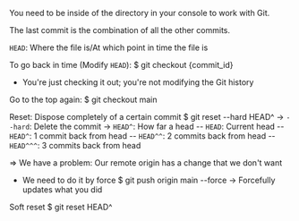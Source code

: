 You need to be inside of the directory in your console to work with Git.

The last commit is the combination of all the other commits.

`HEAD`: Where the file is/At which point in time the file is

To go back in time (Modify `HEAD`):
$ git checkout {commit_id}

- You're just checking it out; you're not modifying the Git history

Go to the top again:
$ git checkout main

Reset: Dispose completely of a certain commit
$ git reset --hard HEAD^
-> `--hard`: Delete the commit
-> `HEAD^`: How far a head
-- `HEAD`: Current head
-- `HEAD^`: 1 commit back from head
-- `HEAD^^`: 2 commits back from head
-- `HEAD^^^`: 3 commits back from head

=> We have a problem: Our remote origin has a change that we don't want

- We need to do it by force
  $ git push origin main --force
  -> Forcefully updates what you did

Soft reset
$ git reset HEAD^
